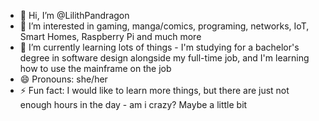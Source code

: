 - 👋 Hi, I’m @LilithPandragon
- 👀 I’m interested in gaming, manga/comics, programing, networks, IoT, Smart Homes, Raspberry Pi and much more
- 🌱 I’m currently learning lots of things - I'm studying for a bachelor's degree in software design alongside my full-time job, and I'm learning how to use the mainframe on the job 
- 😄 Pronouns: she/her
- ⚡ Fun fact: I would like to learn more things, but there are just not enough hours in the day - am i crazy? Maybe a little bit

<!---
LilithPandragon/LilithPandragon is a ✨ special ✨ repository because its `README.md` (this file) appears on your GitHub profile.
You can click the Preview link to take a look at your changes.
--->
